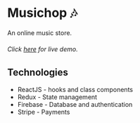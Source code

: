 # Musichop 🎶

An online music store.

###### Click [here](https://musichop-live.herokuapp.com/) for live demo.

## Technologies

- ReactJS - hooks and class components
- Redux - State management
- Firebase - Database and authentication
- Stripe - Payments
